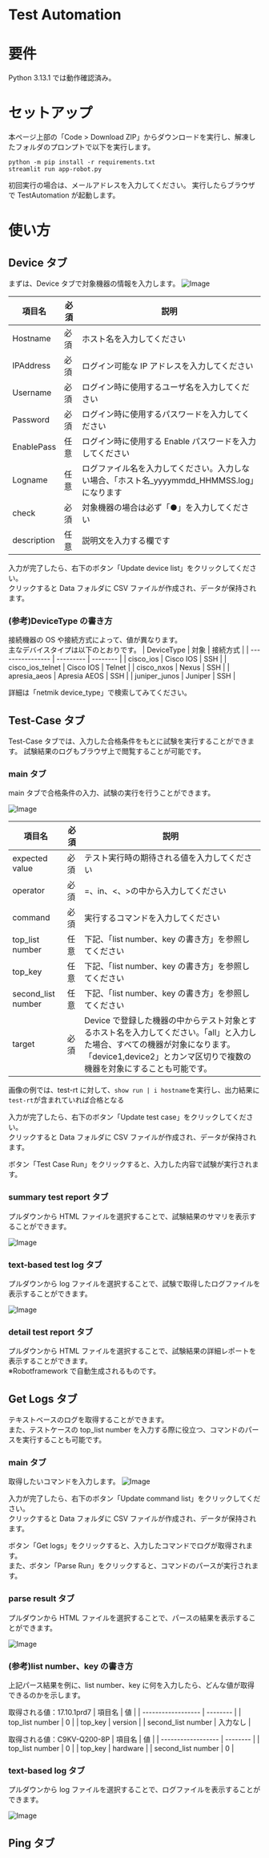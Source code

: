 # Test Automation

# 要件

Python 3.13.1 では動作確認済み。

# セットアップ

本ページ上部の「Code > Download ZIP」からダウンロードを実行し、解凍したフォルダのプロンプトで以下を実行します。

```
python -m pip install -r requirements.txt
streamlit run app-robot.py
```

初回実行の場合は、メールアドレスを入力してください。
実行したらブラウザで TestAutomation が起動します。

# 使い方

## Device タブ

まずは、Device タブで対象機器の情報を入力します。
![Image](https://github.com/user-attachments/assets/0e4b1aec-bc60-4f12-aa4a-d26192819321)

| 項目名      | 必須 | 説明                                                                                          |
| ----------- | ---- | --------------------------------------------------------------------------------------------- |
| Hostname    | 必須 | ホスト名を入力してください                                                                    |
| IPAddress   | 必須 | ログイン可能な IP アドレスを入力してください                                                  |
| Username    | 必須 | ログイン時に使用するユーザ名を入力してください                                                |
| Password    | 必須 | ログイン時に使用するパスワードを入力してください                                              |
| EnablePass  | 任意 | ログイン時に使用する Enable パスワードを入力してください                                      |
| Logname     | 任意 | ログファイル名を入力してください。入力しない場合、「ホスト名\_yyyymmdd_HHMMSS.log」になります |
| check       | 必須 | 対象機器の場合は必ず「●」を入力してください                                                   |
| description | 任意 | 説明文を入力する欄です                                                                        |

入力が完了したら、右下のボタン「Update device list」をクリックしてください。\
クリックすると Data フォルダに CSV ファイルが作成され、データが保持されます。

### (参考)DeviceType の書き方

接続機器の OS や接続方式によって、値が異なります。\
主なデバイスタイプは以下のとおりです。
| DeviceType | 対象 | 接続方式 |
| ---------------- | --------- | -------- |
| cisco_ios | Cisco IOS | SSH |
| cisco_ios_telnet | Cisco IOS | Telnet |
| cisco_nxos | Nexus | SSH |
| apresia_aeos | Apresia AEOS | SSH |
| juniper_junos | Juniper | SSH |

詳細は「netmik device_type」で検索してみてください。

## Test-Case タブ

Test-Case タブでは、入力した合格条件をもとに試験を実行することができます。
試験結果のログもブラウザ上で閲覧することが可能です。

### main タブ

main タブで合格条件の入力、試験の実行を行うことができます。

![Image](https://github.com/user-attachments/assets/63d42952-2c55-4d46-aeaf-fade0f92676f)

| 項目名             | 必須 | 説明                                                                                                                                                                                                    |
| ------------------ | ---- | ------------------------------------------------------------------------------------------------------------------------------------------------------------------------------------------------------- |
| expected value     | 必須 | テスト実行時の期待される値を入力してください                                                                                                                                                            |
| operator           | 必須 | =、in、<、>の中から入力してください                                                                                                                                                                     |
| command            | 必須 | 実行するコマンドを入力してください                                                                                                                                                                      |
| top_list number    | 任意 | 下記、「list number、key の書き方」を参照してください                                                                                                                                                   |
| top_key            | 任意 | 下記、「list number、key の書き方」を参照してください                                                                                                                                                   |
| second_list number | 任意 | 下記、「list number、key の書き方」を参照してください                                                                                                                                                   |
| target             | 必須 | Device で登録した機器の中からテスト対象とするホスト名を入力してください。「all」と入力した場合、すべての機器が対象になります。「device1,device2」とカンマ区切りで複数の機器を対象にすることも可能です。 |

画像の例では、test-rt に対して、`show run | i hostname`を実行し、出力結果に`test-rt`が含まれていれば合格となる

入力が完了したら、右下のボタン「Update test case」をクリックしてください。\
クリックすると Data フォルダに CSV ファイルが作成され、データが保持されます。

ボタン「Test Case Run」をクリックすると、入力した内容で試験が実行されます。

### summary test report タブ

プルダウンから HTML ファイルを選択することで、試験結果のサマリを表示することができます。

![Image](https://github.com/user-attachments/assets/be600096-52fa-4c35-bda6-b1bab14fe9eb)

### text-based test log タブ

プルダウンから log ファイルを選択することで、試験で取得したログファイルを表示することができます。

![Image](https://github.com/user-attachments/assets/5b242968-ba2f-4def-8f74-a704d8f24ba8)

### detail test report タブ

プルダウンから HTML ファイルを選択することで、試験結果の詳細レポートを表示することができます。\
※Robotframework で自動生成されるものです。

## Get Logs タブ

テキストベースのログを取得することができます。\
また、テストケースの top_list number を入力する際に役立つ、コマンドのパースを実行することも可能です。

### main タブ

取得したいコマンドを入力します。
![Image](https://github.com/user-attachments/assets/385d741a-37fa-44bf-8382-7ac635cf45d6)

入力が完了したら、右下のボタン「Update command list」をクリックしてください。\
クリックすると Data フォルダに CSV ファイルが作成され、データが保持されます。

ボタン「Get logs」をクリックすると、入力したコマンドでログが取得されます。\
また、ボタン「Parse Run」をクリックすると、コマンドのパースが実行されます。

### parse result タブ

プルダウンから HTML ファイルを選択することで、パースの結果を表示することができます。

![Image](https://github.com/user-attachments/assets/6df5cbd8-ecd7-4d7a-9034-fd325d304410)

### (参考)list number、key の書き方

上記パース結果を例に、list number、key に何を入力したら、どんな値が取得できるのかを示します。

取得される値：17.10.1prd7
| 項目名 | 値 |
| ------------------ | -------- |
| top_list number | 0 |
| top_key | version |
| second_list number | 入力なし |

取得される値：C9KV-Q200-8P
| 項目名 | 値 |
| ------------------ | -------- |
| top_list number | 0 |
| top_key | hardware |
| second_list number | 0 |

### text-based log タブ

プルダウンから log ファイルを選択することで、ログファイルを表示することができます。

![Image](https://github.com/user-attachments/assets/5b242968-ba2f-4def-8f74-a704d8f24ba8)

## Ping タブ
